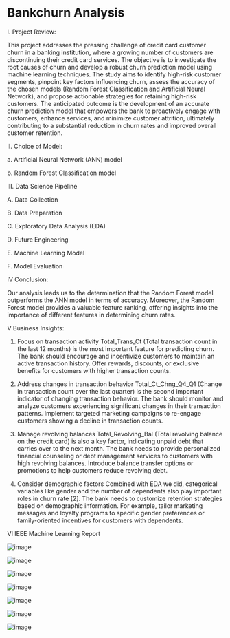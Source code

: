 # Bankchurn Analysis
I. Project Review:

This project addresses the pressing challenge of credit card customer churn in a banking institution, where a
growing number of customers are discontinuing their credit card services. The objective is to investigate the root causes of
churn and develop a robust churn prediction model using machine learning techniques. The study aims to identify high-risk
customer segments, pinpoint key factors influencing churn, assess the accuracy of the chosen models (Random Forest
Classification and Artificial Neural Network), and propose actionable strategies for retaining high-risk customers. The
anticipated outcome is the development of an accurate churn prediction model that empowers the bank to proactively engage
with customers, enhance services, and minimize customer attrition, ultimately contributing to a substantial reduction in churn
rates and improved overall customer retention.

II. Choice of Model:

a. Artificial Neural Network (ANN) model

b. Random Forest Classification model

III. Data Science Pipeline

A. Data Collection

B. Data Preparation

C. Exploratory Data Analysis (EDA)

D. Future Engineering

E. Machine Learning Model

F. Model Evaluation

IV Conclusion:

Our analysis leads us to the determination that the Random Forest model outperforms the ANN model in terms of accuracy. Moreover, the Random Forest model provides a valuable feature ranking, offering insights into the importance of different features in determining churn rates.

V Business Insights:

1. Focus on transaction activity
Total_Trans_Ct (Total transaction count in the last 12 months) is the most important feature for predicting churn.
The bank should encourage and incentivize customers to maintain an active transaction history. Offer rewards, discounts, or exclusive benefits for customers with higher transaction counts.

3. Address changes in transaction behavior
Total_Ct_Chng_Q4_Q1 (Change in transaction count over the last quarter) is the second important indicator of changing transaction behavior.
The bank should monitor and analyze customers experiencing significant changes in their transaction patterns. Implement targeted marketing campaigns to re-engage customers showing a decline in transaction counts.

4. Manage revolving balances
Total_Revolving_Bal (Total revolving balance on the credit card) is also a key factor, indicating unpaid debt that carries over to the next month.
The bank needs to provide personalized financial counseling or debt management services to customers with high revolving balances. Introduce balance transfer options or promotions to help customers reduce revolving debt.

5. Consider demographic factors
Combined with EDA we did, categorical variables like gender and the number of dependents also play important roles in churn rate [2].
The bank needs to customize retention strategies based on demographic information. For example, tailor marketing messages and loyalty programs to specific gender preferences or family-oriented incentives for customers with dependents.

VI IEEE Machine Learning Report

![image](https://github.com/HazelDing/BankChurn/assets/149340952/7867b733-adb7-4550-9242-e4c60e93cfa4)

![image](https://github.com/HazelDing/BankChurn/assets/149340952/bec4670c-b5d6-4d29-9592-5f37c4fe24b9)

![image](https://github.com/HazelDing/BankChurn/assets/149340952/6d887b75-9c3e-47c9-a555-0e0076f8e146)

![image](https://github.com/HazelDing/BankChurn/assets/149340952/4793f48d-e057-4ff6-8a52-914d80994d06)

![image](https://github.com/HazelDing/BankChurn/assets/149340952/097cc205-db71-4b7c-99b6-9c1c150021ba)

![image](https://github.com/HazelDing/BankChurn/assets/149340952/89c02485-cefb-4be5-b245-b2f99ad810b2)

![image](https://github.com/HazelDing/BankChurn/assets/149340952/863f10f2-766d-4e0c-9630-4dd71179d36d)







